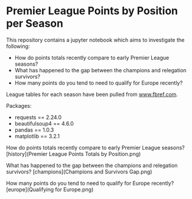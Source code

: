 # Premier League Points by Position per Season

This repository contains a jupyter notebook which aims to  investigate the following:

- How do points totals recently compare to early Premier League seasons?
- What has happened to the gap between the champions and relegation survivors?
- How many points do you tend to need to qualify for Europe recently?

League tables for each season have been pulled from www.fbref.com.

Packages:
- requests == 2.24.0
- beautifulsoup4 == 4.6.0
- pandas == 1.0.3
- matplotlib == 3.2.1

How do points totals recently compare to early Premier League seasons?
[history](Premier League Points Totals by Position.png)

What has happened to the gap between the champions and relegation survivors?
[champions](Champions and Survivors Gap.png)

How many points do you tend to need to qualify for Europe recently?
[europe](Qualifying for Europe.png)
